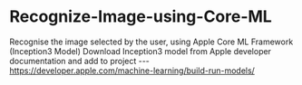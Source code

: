 # Recognize-Image-using-Core-ML
Recognise the image selected by the user, using Apple Core ML Framework (Inception3 Model)
Download Inception3 model from Apple developer documentation and add to project --- https://developer.apple.com/machine-learning/build-run-models/
